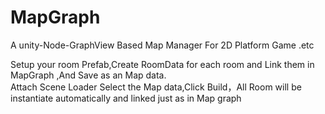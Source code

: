 # MapGraph
A unity-Node-GraphView Based Map Manager For 2D Platform Game .etc 

Setup your room Prefab,Create RoomData for each room and Link them in MapGraph ,And Save as an Map data.  
Attach Scene Loader Select the Map data,Click Build，All Room will be instantiate automatically and linked just as in Map graph
